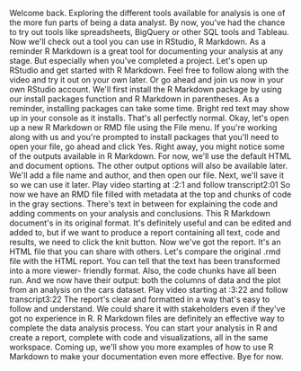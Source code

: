 

Welcome back. Exploring the different tools available for analysis is one of the more fun parts of being a data analyst. By now, you've had the chance to try out tools like spreadsheets, BigQuery or other SQL tools and Tableau. Now we'll check out a tool you can use in RStudio, R Markdown. As a reminder R Markdown is a great tool for documenting your analysis at any stage. But especially when you've completed a project. Let's open up RStudio and get started with R Markdown. Feel free to follow along with the video and try it out on your own later. Or go ahead and join us now in your own RStudio account. We'll first install the R Markdown package by using our install packages function and R Markdown in parentheses. As a reminder, installing packages can take some time. Bright red text may show up in your console as it installs. That's all perfectly normal. Okay, let's open up a new R Markdown or RMD file using the File menu. If you're working along with us and you're prompted to install packages that you'll need to open your file, go ahead and click Yes. Right away, you might notice some of the outputs available in R Markdown. For now, we'll use the default HTML and document options. The other output options will also be available later. We'll add a file name and author, and then open our file. Next, we'll save it so we can use it later.
Play video starting at :2:1 and follow transcript2:01
So now we have an RMD file filled with metadata at the top and chunks of code in the gray sections. There's text in between for explaining the code and adding comments on your analysis and conclusions. This R Markdown document's in its original format. It's definitely useful and can be edited and added to, but if we want to produce a report containing all text, code and results, we need to click the knit button. Now we've got the report. It's an HTML file that you can share with others. Let's compare the original .rmd file with the HTML report. You can tell that the text has been transformed into a more viewer- friendly format. Also, the code chunks have all been run. And we now have their output: both the columns of data and the plot from an analysis on the cars dataset.
Play video starting at :3:22 and follow transcript3:22
The report's clear and formatted in a way that's easy to follow and understand. We could share it with stakeholders even if they've got no experience in R. R Markdown files are definitely an effective way to complete the data analysis process. You can start your analysis in R and create a report, complete with code and visualizations, all in the same workspace. Coming up, we'll show you more examples of how to use R Markdown to make your documentation even more effective. Bye for now.